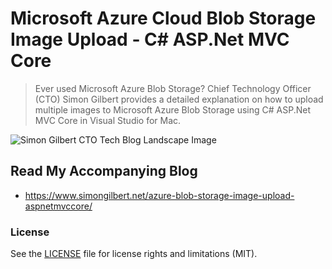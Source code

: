 ﻿# Microsoft Azure Cloud Blob Storage Image Upload - C# ASP.Net MVC Core
> Ever used Microsoft Azure Blob Storage? Chief Technology Officer (CTO) Simon Gilbert provides a detailed explanation on how to upload multiple images to Microsoft Azure Blob Storage using C# ASP.Net MVC Core in Visual Studio for Mac.

![Simon Gilbert CTO Tech Blog Landscape Image](https://www.simongilbert.net/content/images/2019/02/simon-gilbert-cto-tech-blog-post-six.png)

## Read My Accompanying Blog
- https://www.simongilbert.net/azure-blob-storage-image-upload-aspnetmvccore/

### License
See the [LICENSE](LICENSE.md) file for license rights and limitations (MIT).